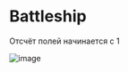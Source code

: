 # Battleship
Отсчёт полей начинается с 1

![image](https://user-images.githubusercontent.com/74274223/218207816-e0a6c035-6a0b-4799-a258-e25502d1c0bb.png)


